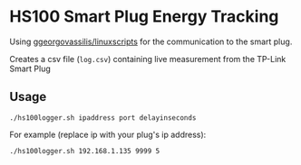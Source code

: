 # HS100 Smart Plug Energy Tracking

Using [ggeorgovassilis/linuxscripts](https://github.com/ggeorgovassilis/linuxscripts) for the communication to the smart plug.

Creates a csv file (`log.csv`) containing live measurement from the TP-Link Smart Plug

## Usage

```
./hs100logger.sh ipaddress port delayinseconds
```

For example (replace ip with your plug's ip address):

```
./hs100logger.sh 192.168.1.135 9999 5
```

